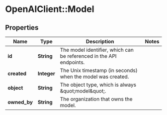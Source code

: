 # OpenAIClient::Model

## Properties
Name | Type | Description | Notes
------------ | ------------- | ------------- | -------------
**id** | **String** | The model identifier, which can be referenced in the API endpoints. | 
**created** | **Integer** | The Unix timestamp (in seconds) when the model was created. | 
**object** | **String** | The object type, which is always \&quot;model\&quot;. | 
**owned_by** | **String** | The organization that owns the model. | 

